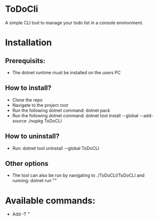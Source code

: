# ToDoCli
A simple CLI tool to manage your todo list in a console environment.

# Installation
## Prerequisits:
  * The dotnet runtime must be installed on the users PC
## How to install?
  * Clone the repo
  * Navigate to the project root
  * Run the following dotnet command: dotnet pack
  * Run the following dotnet command: dotnet tool install --global --add-source ./nupkg ToDoCLI
  
## How to uninstall?
  * Run: dotnet tool uninstall --global ToDoCLI

## Other options
   * The tool can also be run by navigating to ./ToDoCLI/ToDoCLI and running: dotnet run "<arguments>"

# Available commands:
* Add -T "<Title of todo>"
   * Adds a todo to list
* Complete
   * Lists todos in a navigational menu, use enter to complete a todo and ctrl+x to exit the menu.
